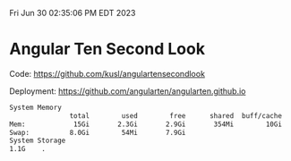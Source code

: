 Fri Jun 30 02:35:06 PM EDT 2023

# Angular Ten Second Look

Code: https://github.com/kusl/angulartensecondlook

Deployment: https://github.com/angularten/angularten.github.io

```bash
System Memory
               total        used        free      shared  buff/cache   available
Mem:            15Gi       2.3Gi       2.9Gi       354Mi        10Gi        12Gi
Swap:          8.0Gi        54Mi       7.9Gi
System Storage
1.1G	.
